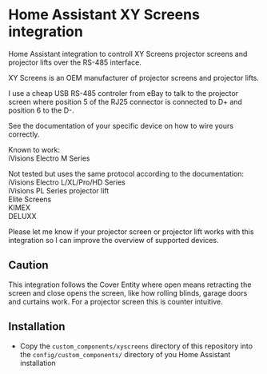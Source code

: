 # Home Assistant XY Screens integration
Home Assistant integration to controll XY Screens projector screens and projector lifts over the RS-485 interface.

XY Screens is an OEM manufacturer of projector screens and projector lifts.

I use a cheap USB RS-485 controler from eBay to talk to the projector screen where position 5 of the RJ25 connector is connected to D+ and position 6 to the D-.

See the documentation of your specific device on how to wire yours correctly.

Known to work:\
iVisions Electro M Series

Not tested but uses the same protocol according to the documentation:\
iVisions Electro L/XL/Pro/HD Series\
iVisions PL Series projector lift\
Elite Screens\
KIMEX\
DELUXX

Please let me know if your projector screen or projector lift works with this integration so I can improve the overview of supported devices.

## Caution
This integration follows the Cover Entity where open means retracting the screen and close opens the screen, like how rolling blinds, garage doors and curtains work. For a projector screen this is counter intuitive.

## Installation
* Copy the `custom_components/xyscreens` directory of this repository into the `config/custom_components/` directory of you Home Assistant installation 
